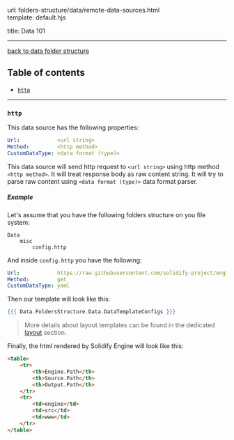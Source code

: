 url:        folders-structure/data/remote-data-sources.html  
template:   default.hjs

title:      Data 101

---

[back to data folder structure](/folders-structure/data.html)

## Table of contents

- [`http`](#http)

---
### <a name="http"></a>`http`

This data source has the following properties:

```yaml
Url:            <url string>
Method:         <http method>
CustomDataType: <data format (type)>
```

This data source will send http request to `<url string>` using http method `<http method>`. It will treat response body as raw content string. It will try to parse raw content using `<data format (type)>` data format parser.

##### Example

Let's assume that you have the following folders structure on you file system:

```none
Data
    misc
        config.http
```

And inside `config.http` you have the following:

```yaml
Url:            https://raw.githubusercontent.com/solidify-project/engine/master/_help/config.yaml
Method:         get
CustomDataType: yaml
```

Then our template will look like this:

```handlebars
{{{ Data.FoldersStructure.Data.DataTemplateConfigs }}}
```

> More details about layout templates can be found in the dedicated [layout](/folders-structure/layout.html) section.

Finally, the html rendered by Solidify Engine will look like this:

```html
<table>
    <tr>
        <th>Engine.Path</th>
        <th>Source.Path</th>
        <th>Output.Path</th>
    </tr>
    <tr>
        <td>engine</td>
        <td>src</td>
        <td>www</td>
    </tr>
</table>


```
